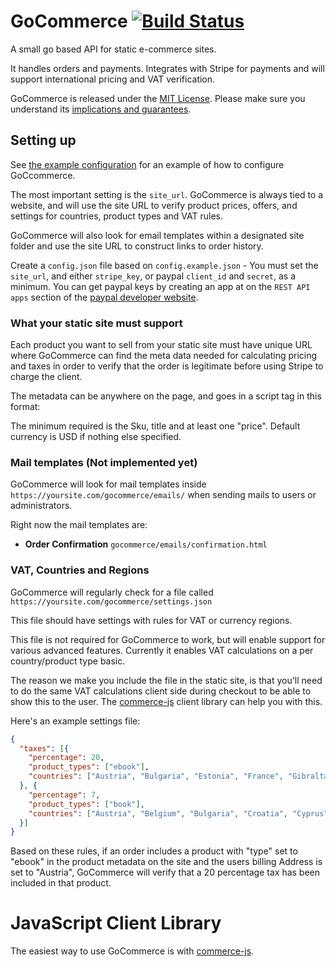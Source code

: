 # GoCommerce [![Build Status](https://travis-ci.org/netlify/gocommerce.svg?branch=master)](https://travis-ci.org/netlify/gocommerce)

A small go based API for static e-commerce sites.

It handles orders and payments. Integrates with Stripe for payments and will support
international pricing and VAT verification.

GoCommerce is released under the [MIT License](LICENSE).
Please make sure you understand its [implications and guarantees](https://writing.kemitchell.com/2016/09/21/MIT-License-Line-by-Line.html).

## Setting up

See [the example configuration](config.example.json) for an example of how to configure
GoCcommerce.

The most important setting is the `site_url`. GoCommerce is always tied to a website,
and will use the site URL to verify product prices, offers, and settings for countries,
product types and VAT rules.

GoCommerce will also look for email templates within a designated site folder and use
the site URL to construct links to order history.

Create a `config.json` file based on `config.example.json` - You must set the `site_url`, and either
`stripe_key`, or paypal `client_id` and `secret`, as a minimum.  You can get paypal keys by
creating an app at on the `REST API apps` section of the [paypal developer website](https://developer.paypal.com/developer/applications/).

### What your static site must support

Each product you want to sell from your static site must have unique URL where GoCommerce
can find the meta data needed for calculating pricing and taxes in order to verify that
the order is legitimate before using Stripe to charge the client.

The metadata can be anywhere on the page, and goes in a script tag in this format:

<script id="gocommerce-product" type="application/json">
{"sku": "my-product", "title": "My Product", "prices": [{"amount": "49.99"}], "type": "ebook"}
</script>

The minimum required is the Sku, title and at least one "price". Default currency is USD if nothing else specified.

### Mail templates (Not implemented yet)

GoCommerce will look for mail templates inside `https://yoursite.com/gocommerce/emails/`
when sending mails to users or administrators.

Right now the mail templates are:

* **Order Confirmation** `gocommerce/emails/confirmation.html`

### VAT, Countries and Regions

GoCommerce will regularly check for a file called `https://yoursite.com/gocommerce/settings.json`

This file should have settings with rules for VAT or currency regions.

This file is not required for GoCommerce to work, but will enable support for various advanced
features. Currently it enables VAT calculations on a per country/product type basic.

The reason we make you include the file in the static site, is that you'll need to do the same
VAT calculations client side during checkout to be able to show this to the user. The
[commerce-js](https://github.com/netlify/netlify-commerce-js) client library can help you with
this.

Here's an example settings file:

```json
{
  "taxes": [{
    "percentage": 20,
    "product_types": ["ebook"],
    "countries": ["Austria", "Bulgaria", "Estonia", "France", "Gibraltar", "Slovakia", "United Kingdom"]
  }, {
    "percentage": 7,
    "product_types": ["book"],
    "countries": ["Austria", "Belgium", "Bulgaria", "Croatia", "Cyprus", "Denmark", "Estonia"]
  }]
}
```

Based on these rules, if an order includes a product with "type" set to "ebook" in the product metadata
on the site and the users billing Address is set to "Austria", GoCommerce will verify that a 20 percentage
tax has been included in that product.


# JavaScript Client Library

The easiest way to use GoCommerce is with [commerce-js](https://github.com/netlify/netlify-commerce-js).
